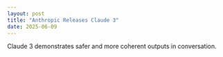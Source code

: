 ```yaml
---
layout: post
title: "Anthropic Releases Claude 3"
date: 2025-06-09
---
```


Claude 3 demonstrates safer and more coherent outputs in conversation.
